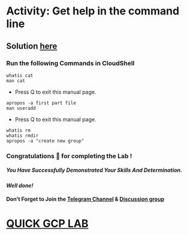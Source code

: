 # Activity: Get help in the command line

## Solution [here]()

### Run the following Commands in CloudShell

```
whatis cat
man cat
```
* Press Q to exit this manual page.
```
apropos -a first part file
man useradd
```
* Press Q to exit this manual page.
```
whatis rm
whatis rmdir
apropos -a "create new group"
```

### Congratulations 🎉 for completing the Lab !

##### *You Have Successfully Demonstrated Your Skills And Determination.*

#### *Well done!*

#### Don't Forget to Join the [Telegram Channel](https://t.me/quickgcplab) & [Discussion group](https://t.me/quickgcplabchats)

# [QUICK GCP LAB](https://www.youtube.com/@quickgcplab)